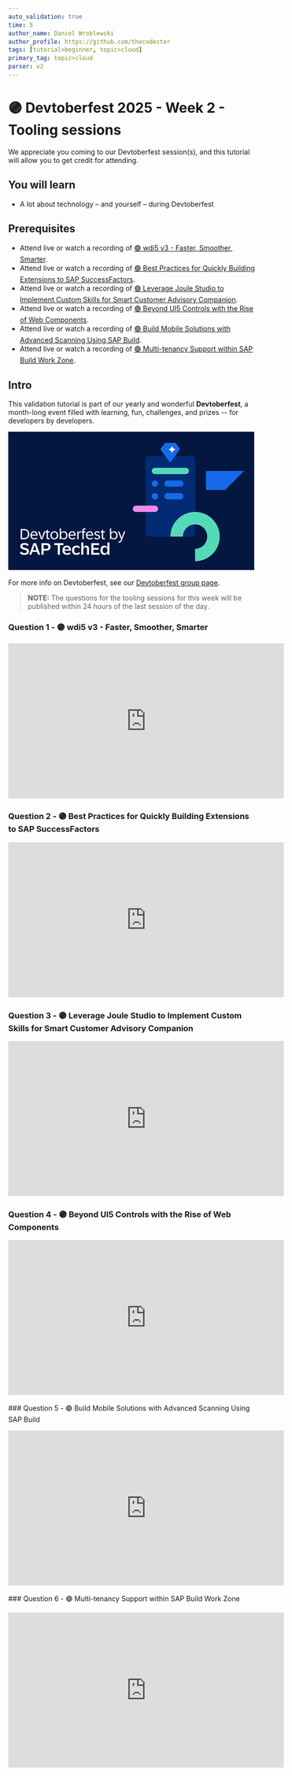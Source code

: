 ```yaml
---
auto_validation: true
time: 5
author_name: Daniel Wroblewski
author_profile: https://github.com/thecodester
tags: [tutorial>beginner, topic>cloud]
primary_tag: topic>cloud
parser: v2
---
```


# 🟣 Devtoberfest 2025 - Week 2 - Tooling sessions

<!-- description --> We appreciate you coming to our Devtoberfest session(s), and this tutorial will allow you to get credit for attending.

## You will learn

-   A lot about technology – and yourself – during Devtoberfest

## Prerequisites

-   Attend live or watch a recording of [🟣 wdi5 v3 - Faster, Smoother, Smarter](https://www.youtube.com/watch?v=YFUL0vGvX1Q).
-   Attend live or watch a recording of [🟣 Best Practices for Quickly Building Extensions to SAP SuccessFactors](https://www.youtube.com/watch?v=7NgGVBDojDc).
-   Attend live or watch a recording of [🟣 Leverage Joule Studio to Implement Custom Skills for Smart Customer Advisory Companion](https://www.youtube.com/watch?v=dC5pTEHMt9E).
-   Attend live or watch a recording of [🟣 Beyond UI5 Controls with the Rise of Web Components](https://www.youtube.com/watch?v=jVslHo5I5qg).
-   Attend live or watch a recording of [🟣 Build Mobile Solutions with Advanced Scanning Using SAP Build](https://www.youtube.com/watch?v=Qy3VDqQedjM).
-   Attend live or watch a recording of [🟣 Multi-tenancy Support within SAP Build Work Zone](https://www.youtube.com/watch?v=cU90JRM9bRo).

## Intro

This validation tutorial is part of our yearly and wonderful **Devtoberfest**, a month-long event filled with learning, fun, challenges, and prizes -- for developers by developers.

![Devtoberfest](devtoberfestBanner2.png)

For more info on Devtoberfest, see our [Devtoberfest group page](https://community.sap.com/t5/devtoberfest/gh-p/Devtoberfest).

> **NOTE:** The questions for the tooling sessions for this week will be published within 24 hours of the last session of the day.

### Question 1 - 🟣 wdi5 v3 - Faster, Smoother, Smarter

<iframe width="560" height="315" src="https://www.youtube.com/embed/YFUL0vGvX1Q" frameborder="0" allowfullscreen></iframe>

### Question 2 - 🟣 Best Practices for Quickly Building Extensions to SAP SuccessFactors

<iframe width="560" height="315" src="https://www.youtube.com/embed/7NgGVBDojDc" frameborder="0" allowfullscreen></iframe>

### Question 3 - 🟣 Leverage Joule Studio to Implement Custom Skills for Smart Customer Advisory Companion

<iframe width="560" height="315" src="https://www.youtube.com/embed/dC5pTEHMt9E" frameborder="0" allowfullscreen></iframe>

### Question 4 - 🟣 Beyond UI5 Controls with the Rise of Web Components

<iframe width="560" height="315" src="https://www.youtube.com/embed/jVslHo5I5qg" frameborder="0" allowfullscreen></iframe>

### Question 5 - 🟣 Build Mobile Solutions with Advanced Scanning Using SAP Build

<iframe width="560" height="315" src="https://www.youtube.com/embed/Qy3VDqQedjM" frameborder="0" allowfullscreen></iframe>

### Question 6 - 🟣 Multi-tenancy Support within SAP Build Work Zone

<iframe width="560" height="315" src="https://www.youtube.com/embed/cU90JRM9bRo" frameborder="0" allowfullscreen></iframe>
